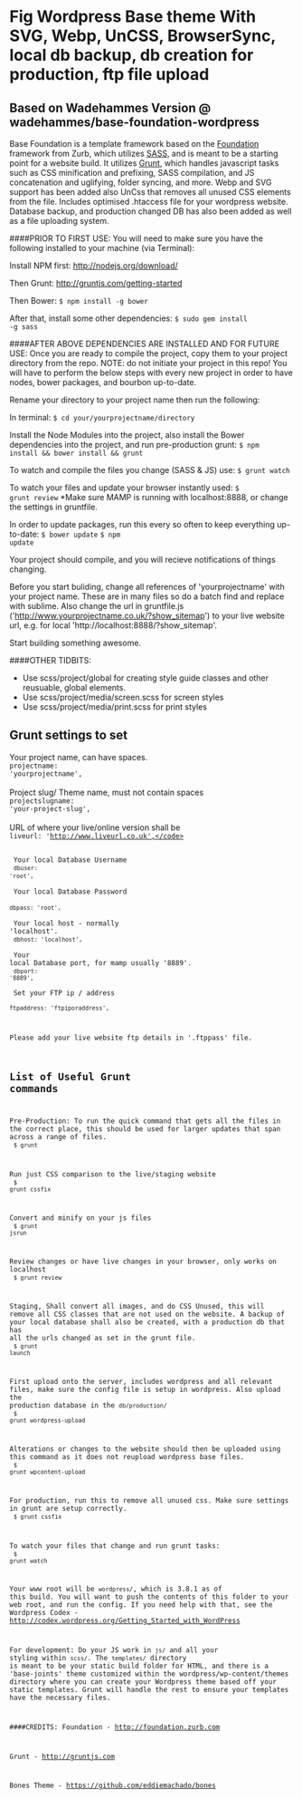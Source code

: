 Fig Wordpress Base theme With SVG, Webp, UnCSS, BrowserSync, local db backup, db creation for production, ftp file upload
======
Based on Wadehammes Version @ wadehammes/base-foundation-wordpress
----
Base Foundation is a template framework based on the <a href="http://foundation.zurb.com">Foundation</a> framework from Zurb, which utilizes <a href="http://sass-lang.com">SASS</a>, and is meant to be a starting point for a website build. It utilizes <a href="http://gruntjs.com/">Grunt</a>, which handles javascript tasks such as CSS minification and prefixing, SASS compilation, and JS concatenation and uglifying, folder syncing, and more. Webp and SVG support has been added also UnCss that removes all unused CSS elements from the file. Includes optimised .htaccess file for your wordpress website. Database backup, and production changed DB has also been added as well as a file uploading system.

####PRIOR TO FIRST USE:
You will need to make sure you have the following installed to your machine (via Terminal):

Install NPM first:
<a href="http://nodejs.org/download/">http://nodejs.org/download/</a>

Then Grunt:
<a href="http://gruntjs.com/getting-started">http://gruntjs.com/getting-started</a>

Then Bower:
<code>$ npm install -g bower</code>

After that, install some other dependencies:
<code>$ sudo gem install -g sass</code>


####AFTER ABOVE DEPENDENCIES ARE INSTALLED AND FOR FUTURE USE:
Once you are ready to compile the project, copy them to your project directory from the repo. NOTE: do not initiate your project in this repo! You will have to perform the below steps with every new project in order to have nodes, bower packages, and bourbon up-to-date.

Rename your directory to your project name then run the following:

In terminal:
<code>$ cd your/yourprojectname/directory</code>

Install the Node Modules into the project, also install the Bower dependencies into the project, and run pre-production grunt:
<code>$ npm install && bower install && grunt</code>

To watch and compile the files you change (SASS & JS) use:
<code>$ grunt watch</code>

To watch your files and update your browser instantly used:
<code>$ grunt review</code>
*Make sure MAMP is running with localhost:8888, or change the settings in gruntfile.

In order to update packages, run this every so often to keep everything up-to-date:
<code>$ bower update</code>
<code>$ npm update</code>

Your project should compile, and you will recieve notifications of things changing.

Before you start buliding, change all references of 'yourprojectname' with your project name. These are in many files so do a batch find and replace with sublime.
Also change the url in gruntfile.js ('http://www.yourprojectname.co.uk/?show_sitemap') to your live website url, e.g. for local 'http://localhost:8888/?show_sitemap'.

Start building something awesome.

####OTHER TIDBITS:
- Use scss/project/global for creating style guide classes and other reusuable, global elements.
- Use scss/project/media/screen.scss for screen styles
- Use scss/project/media/print.scss for print styles

Grunt settings to set
-------

Your project name, can have spaces.<br />
<code>projectname: 'yourprojectname',</code>
<br /><br />
Project slug/ Theme name, must not contain spaces<br />
<code>projectslugname: 'your-project-slug',</code>
<br /><br />
URL of where your live/online version shall be<br />
<code>liveurl: 'http://www.liveurl.co.uk',</code>
<br /><br />
Your local Database Username<br />
<code>dbuser: 'root',</code>
<br /><br />
Your local Database Password<br />
<code>dbpass: 'root',</code>
<br /><br />
Your local host - normally 'localhost'.<br />
<code>dbhost: 'localhost',</code>
<br /><br />
Your local Database port, for mamp usually '8889'.<br />
<code>dbport: '8889',</code><br /><br />
Set your FTP ip / address<br />
<code>ftpaddress: 'ftpiporaddress',</code>

Please add your live website ftp details in '.ftppass' file.

List of Useful Grunt commands
-------

Pre-Production: To run the quick command that gets all the files in the correct place, this should be used for larger updates that span across a range of files.<br />
<code>$ grunt</code>

Run just CSS comparison to the live/staging website<br />
<code>$ grunt cssfix</code>

Convert and minify on your js files<br />
<code>$ grunt jsrun</code>

Review changes or have live changes in your browser, only works on localhost<br />
<code>$ grunt review</code>

Staging, Shall convert all images, and do CSS Unused, this will remove all CSS classes that are not used on the website. A backup of your local database shall also be created, with a production db that has all the urls changed as set in the grunt file.<br />
<code>$ grunt launch</code>

First upload onto the server, includes wordpress and all relevant files, make sure the config file is setup in wordpress. Also upload the production database in the <code>db/production/</code><br />
<code>$ grunt wordpress-upload</code>

Alterations or changes to the website should then be uploaded using this command as it does not reupload wordpress base files.<br />
<code>$ grunt wpcontent-upload</code>

For production, run this to remove all unused css. Make sure settings in grunt are setup correctly.<br />
<code>$ grunt cssfix</code>

To watch your files that change and run grunt tasks:<br />
<code>$ grunt watch</code>

Your www root will be <code>wordpress/</code>, which is 3.8.1 as of this build. You will want to push the contents of this folder to your web root, and run the config. If you need help with that, see the Wordpress Codex - <a href="http://codex.wordpress.org/Getting_Started_with_WordPress">http://codex.wordpress.org/Getting_Started_with_WordPress</a>

For development:
Do your JS work in <code>js/</code> and all your styling within <code>scss/</code>. The <code>templates/</code> directory is meant to be your static build folder for HTML, and there is a 'base-joints' theme customized within the wordpress/wp-content/themes directory where you can create your Wordpress theme based off your static templates. Grunt will handle the rest to ensure your templates have the necessary files.

####CREDITS:
Foundation - http://foundation.zurb.com

Grunt - http://gruntjs.com

Bones Theme - https://github.com/eddiemachado/bones


